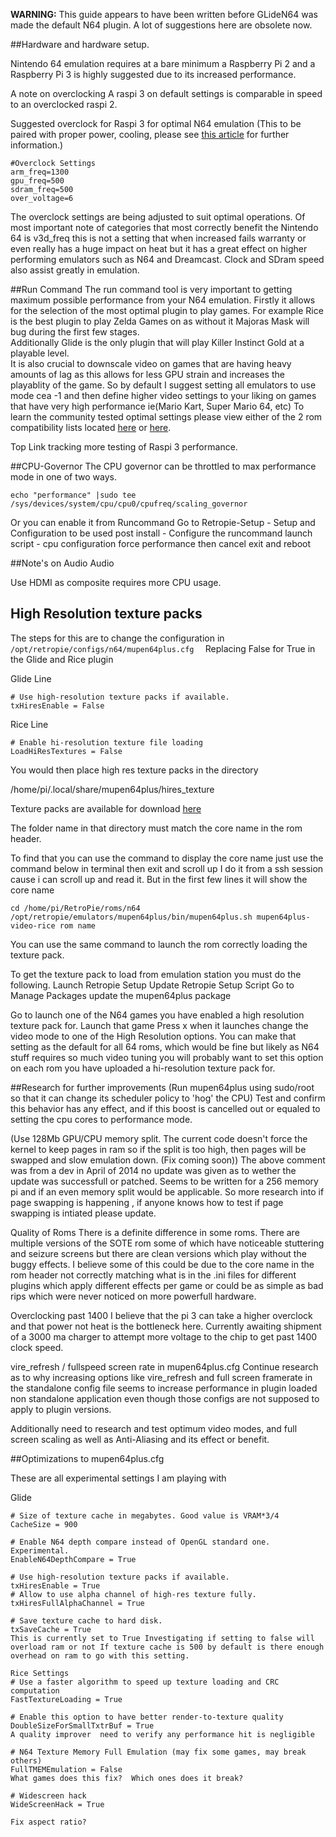 **WARNING:** This guide appears to have been written before GLideN64 was made the default N64 plugin. A lot of suggestions here are obsolete now.

##Hardware and hardware setup. 

Nintendo 64 emulation requires at a bare minimum a Raspberry Pi 2 and a Raspberry  Pi 3 is highly suggested due to its increased performance. 

A note on overclocking A raspi 3 on default settings is comparable in speed to an overclocked raspi 2. 


Suggested overclock for Raspi 3 for optimal N64 emulation (This to be paired with proper power, cooling, please see [this article](https://github.com/retropie/retropie-setup/wiki/Overclocking) for further information.)

```
#Overclock Settings
arm_freq=1300
gpu_freq=500
sdram_freq=500
over_voltage=6
```

The overclock settings are being adjusted to suit optimal operations.  Of most important note of categories that most correctly benefit the Nintendo 64 is v3d_freq this is not a setting that when increased fails warranty or even really has a huge impact on heat but it has a great effect on higher performing emulators such as N64 and Dreamcast. Clock and SDram speed also assist greatly in emulation.

##Run Command
The run command tool is very important to getting maximum possible performance from your N64 emulation. 
Firstly it allows for the selection of the most optimal plugin to play games.  For example Rice is the best plugin to play Zelda Games on as without it Majoras Mask will bug during the first few stages.  
Additionally Glide is the only plugin that will play Killer Instinct Gold at a playable level.   
It is also crucial to downscale video on games that are having heavy amounts of lag as this allows for less GPU strain and increases the playablity of the game.  So by default I suggest setting all emulators to use mode cea -1 and then define higher video settings to your liking on games that have very high performance ie(Mario Kart, Super Mario 64, etc)
To learn the community tested optimal settings please view either of the 2 rom compatibility lists located [here](https://docs.google.com/spreadsheets/d/1Sn3Ks3Xv8cIx3-LGCozVFF7wGLagpVG0csWybnwFHXk/edit) or [here](
https://docs.google.com/spreadsheets/d/1Wjzbu90l6eCEW1w6ar9NtfyDBQrSPILQL5MbRSpYSzw/edit?usp=sharing).

Top Link tracking more testing of Raspi 3 performance. 

##CPU-Governor
The CPU governor can be throttled to max performance mode in one of two ways.

```
echo "performance" |sudo tee /sys/devices/system/cpu/cpu0/cpufreq/scaling_governor
```
Or you can enable it from Runcommand  Go to Retropie-Setup - Setup and Configuration to be used post install - Configure the runcommand launch script - cpu configuration force performance
then cancel exit and reboot


##Note's on Audio
Audio

Use HDMI as composite requires more CPU usage.





## High Resolution texture packs
The steps for this are to change the configuration in 
```/opt/retropie/configs/n64/mupen64plus.cfg  ```
Replacing False for True in the Glide and Rice plugin

Glide Line
```
# Use high-resolution texture packs if available.
txHiresEnable = False
```
Rice Line
```
# Enable hi-resolution texture file loading
LoadHiResTextures = False
```

You would then place high res texture packs in the directory

/home/pi/.local/share/mupen64plus/hires_texture

Texture packs are available for download [here](
http://textures.emulation64.com/index.php?id=downloads)

The folder name in that directory must match the core name in the rom header. 

To find that you can use the command to display the core name just use the command below in terminal then exit and scroll up I do it from a ssh session cause i can scroll up and read it.  But in the first few lines it will show the core name 
```
cd /home/pi/RetroPie/roms/n64
/opt/retropie/emulators/mupen64plus/bin/mupen64plus.sh mupen64plus-video-rice rom name
```

You can use the same command to launch the rom correctly loading the texture pack. 


To get the texture pack to load from emulation station you must do the following.
Launch Retropie Setup
Update Retropie Setup Script
Go to Manage Packages 
update the mupen64plus package

Go to launch one of the N64 games you have enabled a high resolution texture pack for. 
Launch that game
Press x when it launches 
change the video mode to one of the High Resolution options.
 You can make that setting as the default for all 64 roms, which would be fine but likely as N64 stuff requires so much video tuning you will probably want to set this option on each rom you have uploaded a hi-resolution texture pack for. 







##Research for further improvements
(Run mupen64plus using sudo/root so that it can change its scheduler policy to 'hog' the CPU)
Test and confirm this behavior has any effect, and if this boost is cancelled out or equaled to setting the cpu cores to performance mode.

(Use 128Mb GPU/CPU memory split. The current code doesn't force the kernel to keep pages in ram so if the split is too high, then pages will be swapped and slow emulation down. (Fix coming soon))
The above comment was from a dev in April of 2014 no update was given as to wether the update was successfull or patched.  Seems to be written for a 256 memory pi and if an even memory split would be applicable.  So more research into if page swapping is happening , if anyone knows how to test if page swapping is intiated please update.  

Quality of Roms
There is a definite difference in some roms.  There are multiple versions of the SOTE rom some of which have noticeable stuttering and seizure screens but there are clean versions which play without the buggy effects.  I believe some of this could be due to the core name in the rom header not correctly matching what is in the .ini files for different plugins which apply different effects per game or could be as simple as bad rips which were never noticed on more powerfull hardware. 

Overclocking past 1400
I believe that the pi 3 can take a higher overclock and that power not heat is the bottleneck here.  Currently awaiting shipment of a 3000 ma charger to attempt more voltage to the chip to get past 1400 clock speed. 


vire_refresh / fullspeed screen rate in mupen64plus.cfg
Continue research as to why increasing options like vire_refresh and full screen framerate in the standalone config file seems to increase performance in plugin loaded non standalone application even though those configs are not supposed to apply to plugin versions.  


Additionally need to research and test optimum video modes, and full screen scaling as well as Anti-Aliasing and its effect or benefit. 





##Optimizations to mupen64plus.cfg

These are all experimental settings I am playing with

Glide

```
# Size of texture cache in megabytes. Good value is VRAM*3/4
CacheSize = 900

# Enable N64 depth compare instead of OpenGL standard one. Experimental.
EnableN64DepthCompare = True

# Use high-resolution texture packs if available.
txHiresEnable = True
# Allow to use alpha channel of high-res texture fully.
txHiresFullAlphaChannel = True

# Save texture cache to hard disk.
txSaveCache = True
This is currently set to True Investigating if setting to false will overload ram or not If texture cache is 500 by default is there enough overhead on ram to go with this setting.   

Rice Settings
# Use a faster algorithm to speed up texture loading and CRC computation
FastTextureLoading = True

# Enable this option to have better render-to-texture quality
DoubleSizeForSmallTxtrBuf = True
A quality improver  need to verify any performance hit is negligible

# N64 Texture Memory Full Emulation (may fix some games, may break others)
FullTMEMEmulation = False
What games does this fix?  Which ones does it break?

# Widescreen hack
WideScreenHack = True

Fix aspect ratio?
```




